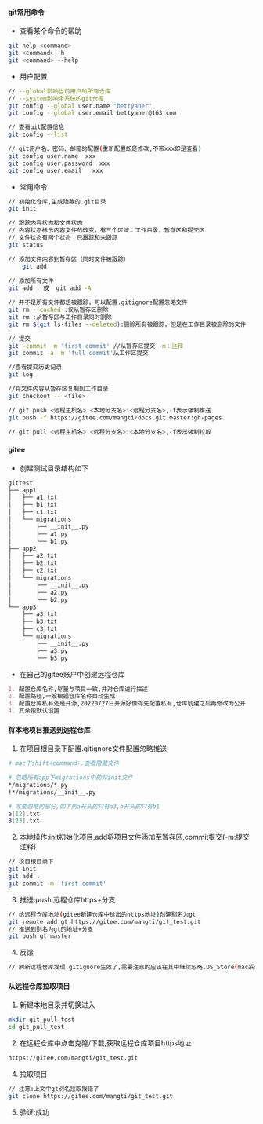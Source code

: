 #### git常用命令
- 查看某个命令的帮助
```sh
git help <command>
git <command> -h
git <command> --help
```
- 用户配置
```sh
// --global影响当前用户的所有仓库
// --system影响全系统的git仓库
git config --global user.name "bettyaner"
git config --global user.email bettyaner@163.com

// 查看git配置信息
git config --list

// git用户名、密码、邮箱的配置(重新配置即是修改,不带xxx即是查看)
git config user.name  xxx
git config user.password  xxx
git config user.email   xxx
```
- 常用命令
```sh
// 初始化仓库,生成隐藏的.git目录
git init 

// 跟踪内容状态和文件状态
// 内容状态标示内容文件的改变，有三个区域：工作目录，暂存区和提交区
// 文件状态有两个状态：已跟踪和未跟踪
git status

// 添加文件内容到暂存区（同时文件被跟踪）
	git add
	
// 添加所有文件
git add . 或  git add -A

// 并不是所有文件都想被跟踪，可以配置.gitignore配置忽略文件
git rm --cached :仅从暂存区删除
git rm :从暂存区与工作目录同时删除
git rm $(git ls-files --deleted):删除所有被跟踪，但是在工作目录被删除的文件

// 提交
git -commit -m 'first commit' //从暂存区提交 -m：注释
git commit -a -m 'full commit'从工作区提交

//查看提交历史记录
git log 

//将文件内容从暂存区复制到工作目录
git checkout -- <file> 

// git push <远程主机名> <本地分支名>:<远程分支名>,-f表示强制推送
git push -f https://gitee.com/mangti/docs.git master:gh-pages

// git pull <远程主机名> <远程分支名>:<本地分支名>,-f表示强制拉取
```
#### gitee
- 创建测试目录结构如下
```sh
gittest
├── app1
│   ├── a1.txt
│   ├── b1.txt
│   ├── c1.txt
│   └── migrations
│       ├── __init__.py
│       ├── a1.py
│       └── b1.py
├── app2
│   ├── a2.txt
│   ├── b2.txt
│   ├── c2.txt
│   └── migrations
│       ├── __init__.py
│       ├── a2.py
│       └── b2.py
└── app3
    ├── a3.txt
    ├── b3.txt
    ├── c3.txt
    └── migrations
        ├── __init__.py
        ├── a3.py
        └── b3.py
```
- 在自己的gitee账户中创建远程仓库
```md
1. 配置仓库名称,尽量与项目一致,并对仓库进行描述
2. 配置路径,一般根据仓库名称自动生成
3. 配置仓库私有还是开源,20220727日开源好像得先配置私有,仓库创建之后再修改为公开
4. 其余按默认设置
```
#### 将本地项目推送到远程仓库
1. 在项目根目录下配置.gitignore文件配置忽略推送
```sh
# mac下shift+command+.查看隐藏文件

# 忽略所有app下migrations中的非init文件
*/migrations/*.py
!*/migrations/__init__.py

# 写要忽略的部分,如下则a开头的只有a3,b开头的只有b1
a[12].txt
B[23].txt

```

2. 本地操作:init初始化项目,add将项目文件添加至暂存区,commit提交(-m:提交注释)
```sh
// 项目根目录下
git init
git add .
git commit -m 'first commit'
```
3. 推送:push 远程仓库https+分支
```sh
// 给远程仓库地址(gitee新建仓库中给出的https地址)创建别名为gt
git remote add gt https://gitee.com/mangti/git_test.git
// 推送到别名为gt的地址+分支
git push gt master
```
4. 反馈
```sh
// 刷新远程仓库发现.gitignore生效了,需要注意的应该在其中继续忽略.DS_Store(mac系统生成的隐藏文件)
```

#### 从远程仓库拉取项目
1. 新建本地目录并切换进入
```sh
mkdir git_pull_test
cd git_pull_test
```
2. 在远程仓库中点击克隆/下载,获取远程仓库项目https地址
```sh
https://gitee.com/mangti/git_test.git
```
4. 拉取项目
```sh
// 注意:上文中gt别名拉取报错了
git clone https://gitee.com/mangti/git_test.git
```
5. 验证:成功











































